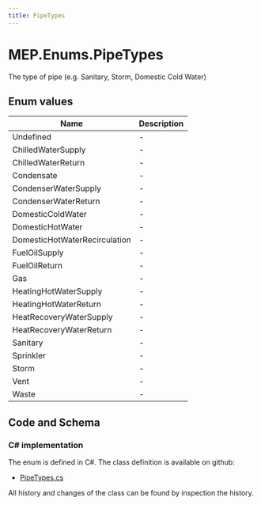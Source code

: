 ```yaml
---
title: PipeTypes
---
```


# MEP.Enums.PipeTypes

The type of pipe (e.g. Sanitary, Storm, Domestic Cold Water)

## Enum values

| Name            | Description                                                    |
|-----------------|----------------------------------------------------------------|
| Undefined |  -  |
| ChilledWaterSupply |  -  |
| ChilledWaterReturn |  -  |
| Condensate |  -  |
| CondenserWaterSupply |  -  |
| CondenserWaterReturn |  -  |
| DomesticColdWater |  -  |
| DomesticHotWater |  -  |
| DomesticHotWaterRecirculation |  -  |
| FuelOilSupply |  -  |
| FuelOilReturn |  -  |
| Gas |  -  |
| HeatingHotWaterSupply |  -  |
| HeatingHotWaterReturn |  -  |
| HeatRecoveryWaterSupply |  -  |
| HeatRecoveryWaterReturn |  -  |
| Sanitary |  -  |
| Sprinkler |  -  |
| Storm |  -  |
| Vent |  -  |
| Waste |  -  |


## Code and Schema

### C# implementation

The enum is defined in C#. The class definition is available on github:

- [PipeTypes.cs](https://github.com/BHoM/BHoM/blob/develop/MEP_oM/Enums\PipeTypes.cs)

All history and changes of the class can be found by inspection the history.
